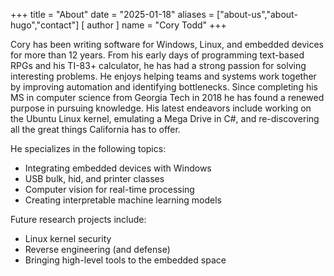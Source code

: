 +++
title = "About"
date = "2025-01-18"
aliases = ["about-us","about-hugo","contact"]
[ author ]
  name = "Cory Todd"
+++

Cory has been writing software for Windows, Linux, and embedded devices for more than 12 years. From his early days of programming text-based RPGs
and his TI-83+ calculator, he has had a strong passion for solving interesting problems. He enjoys helping teams and systems work together by improving automation and identifying bottlenecks. Since completing his MS in computer science from Georgia Tech in 2018 he has found a renewed purpose in pursuing knowledge. His latest endeavors include
working on the Ubuntu Linux kernel, emulating a Mega Drive in C#, and re-discovering all the great things California has to offer.

He specializes in the following topics:

* Integrating embedded devices with Windows
* USB bulk, hid, and printer classes
* Computer vision for real-time processing
* Creating interpretable machine learning models


Future research projects include:

* Linux kernel security
* Reverse engineering (and defense)
* Bringing high-level tools to the embedded space

